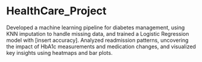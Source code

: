 # HealthCare_Project
Developed a machine learning pipeline for diabetes management, using KNN imputation to handle missing data, and trained a Logistic Regression model with [insert accuracy]. Analyzed readmission patterns, uncovering the impact of HbA1c measurements and medication changes, and visualized key insights using heatmaps and bar plots.
